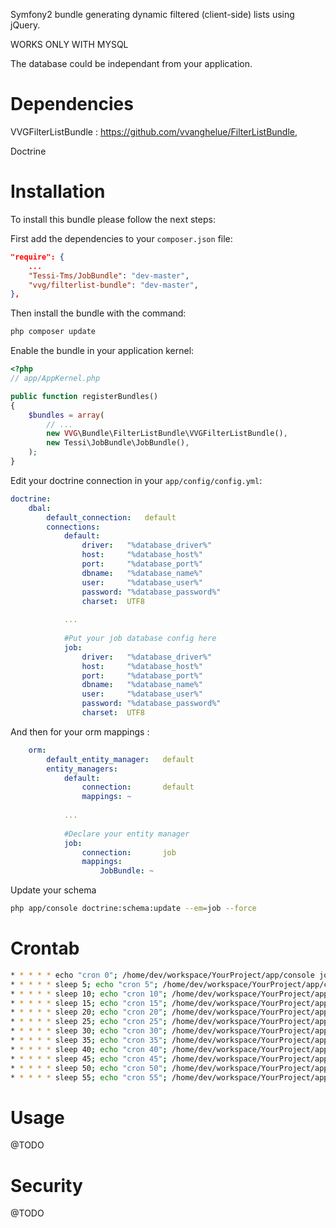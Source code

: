 Symfony2 bundle generating dynamic filtered (client-side) lists using jQuery.


WORKS ONLY WITH MYSQL

The database could be independant from your application.


Dependencies
============

VVGFilterListBundle : https://github.com/vvanghelue/FilterListBundle,

Doctrine

Installation
===========

To install this bundle please follow the next steps:

First add the dependencies to your `composer.json` file:

```json
"require": {
    ...
    "Tessi-Tms/JobBundle": "dev-master",
    "vvg/filterlist-bundle": "dev-master",
},
```

Then install the bundle with the command:

```sh
php composer update
```

Enable the bundle in your application kernel:

```php
<?php
// app/AppKernel.php

public function registerBundles()
{
    $bundles = array(
        // ...
        new VVG\Bundle\FilterListBundle\VVGFilterListBundle(),
        new Tessi\JobBundle\JobBundle(),
    );
}
```

Edit your doctrine connection in your `app/config/config.yml`:

```yaml
doctrine:
    dbal:
        default_connection:   default
        connections:
            default:
                driver:   "%database_driver%"
                host:     "%database_host%"
                port:     "%database_port%"
                dbname:   "%database_name%"
                user:     "%database_user%"
                password: "%database_password%"
                charset:  UTF8
            
            ...
            
            #Put your job database config here
            job:
                driver:   "%database_driver%"
                host:     "%database_host%"
                port:     "%database_port%"
                dbname:   "%database_name%"
                user:     "%database_user%"
                password: "%database_password%"
                charset:  UTF8
```

And then for your orm mappings :

```yaml
    orm:
        default_entity_manager:   default
        entity_managers:
            default:
                connection:       default
                mappings: ~
                
            ...
            
            #Declare your entity manager
            job:
                connection:       job
                mappings:
                    JobBundle: ~
```

Update your schema
```sh
php app/console doctrine:schema:update --em=job --force
```

Crontab
=======
```sh
* * * * * echo "cron 0"; /home/dev/workspace/YourProject/app/console job:run >> /var/log/cron_your_project.log
* * * * * sleep 5; echo "cron 5"; /home/dev/workspace/YourProject/app/console job:run >> /var/log/cron_your_project.log
* * * * * sleep 10; echo "cron 10"; /home/dev/workspace/YourProject/app/console job:run >> /var/log/cron_your_project.log
* * * * * sleep 15; echo "cron 15"; /home/dev/workspace/YourProject/app/console job:run >> /var/log/cron_your_project.log
* * * * * sleep 20; echo "cron 20"; /home/dev/workspace/YourProject/app/console job:run >> /var/log/cron_your_project.log
* * * * * sleep 25; echo "cron 25"; /home/dev/workspace/YourProject/app/console job:run >> /var/log/cron_your_project.log
* * * * * sleep 30; echo "cron 30"; /home/dev/workspace/YourProject/app/console job:run >> /var/log/cron_your_project.log
* * * * * sleep 35; echo "cron 35"; /home/dev/workspace/YourProject/app/console job:run >> /var/log/cron_your_project.log
* * * * * sleep 40; echo "cron 40"; /home/dev/workspace/YourProject/app/console job:run >> /var/log/cron_your_project.log
* * * * * sleep 45; echo "cron 45"; /home/dev/workspace/YourProject/app/console job:run >> /var/log/cron_your_project.log
* * * * * sleep 50; echo "cron 50"; /home/dev/workspace/YourProject/app/console job:run >> /var/log/cron_your_project.log
* * * * * sleep 55; echo "cron 55"; /home/dev/workspace/YourProject/app/console job:run >> /var/log/cron_your_project.log
```

Usage
=====
@TODO

Security
========
@TODO

